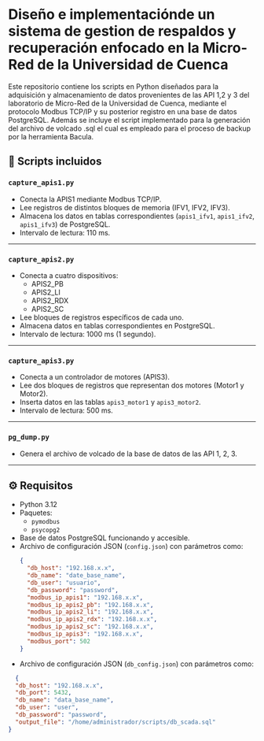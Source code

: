 # Diseño e implementaciónde un sistema de gestion de respaldos y recuperación enfocado en la Micro-Red de la Universidad de Cuenca

Este repositorio contiene los scripts en Python diseñados para la adquisición y almacenamiento de datos provenientes de las API 1,2 y 3 del laboratorio de Micro-Red de la Universidad de Cuenca, mediante el protocolo Modbus TCP/IP y su posterior registro en una base de datos PostgreSQL. Además se incluye el script implementado para la generación del archivo de volcado .sql el cual es empleado para el proceso de backup por la herramienta Bacula.

## 📂 **Scripts incluidos**

### `capture_apis1.py`
- Conecta la APIS1 mediante Modbus TCP/IP.
- Lee registros de distintos bloques de memoria (IFV1, IFV2, IFV3).
- Almacena los datos en tablas correspondientes (`apis1_ifv1`, `apis1_ifv2`, `apis1_ifv3`) de PostgreSQL.
- Intervalo de lectura: 110 ms.

---

### `capture_apis2.py`
- Conecta a cuatro dispositivos:
  - APIS2_PB
  - APIS2_LI
  - APIS2_RDX
  - APIS2_SC
- Lee bloques de registros específicos de cada uno.
- Almacena datos en tablas correspondientes en PostgreSQL.
- Intervalo de lectura: 1000 ms (1 segundo).

---

### `capture_apis3.py`
- Conecta a un controlador de motores (APIS3).
- Lee dos bloques de registros que representan dos motores (Motor1 y Motor2).
- Inserta datos en las tablas `apis3_motor1` y `apis3_motor2`.
- Intervalo de lectura: 500 ms.

---

### `pg_dump.py`
- Genera el archivo de volcado de la base de datos de las API 1, 2, 3.

---

## ⚙️ **Requisitos**

- Python 3.12
- Paquetes:
  - `pymodbus`
  - `psycopg2`
- Base de datos PostgreSQL funcionando y accesible.
- Archivo de configuración JSON (`config.json`) con parámetros como:
  ```json
  {
    "db_host": "192.168.x.x",
    "db_name": "date_base_name",
    "db_user": "usuario",
    "db_password": "password",
    "modbus_ip_apis1": "192.168.x.x",
    "modbus_ip_apis2_pb": "192.168.x.x",
    "modbus_ip_apis2_li": "192.168.x.x",
    "modbus_ip_apis2_rdx": "192.168.x.x",
    "modbus_ip_apis2_sc": "192.168.x.x",
    "modbus_ip_apis3": "192.168.x.x",
    "modbus_port": 502
  }
- Archivo de configuración JSON (`db_config.json`) con parámetros como:
```json
  {
  "db_host": "192.168.x.x",
  "db_port": 5432,
  "db_name": "data_base_name",
  "db_user": "user",
  "db_password": "password",
  "output_file": "/home/administrador/scripts/db_scada.sql"
}
